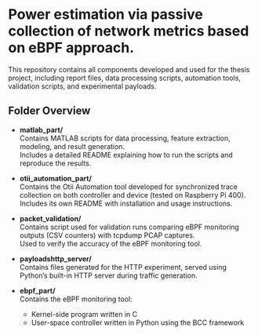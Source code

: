 # Power estimation via passive collection of network metrics based on eBPF approach.

This repository contains all components developed and used for the thesis project, including report files, data processing scripts, automation tools, validation scripts, and experimental payloads.

## Folder Overview

- **matlab_part/**  
  Contains MATLAB scripts for data processing, feature extraction, modeling, and result generation.  
  Includes a detailed README explaining how to run the scripts and reproduce the results.

- **otii_automation_part/**  
  Contains the Otii Automation tool developed for synchronized trace collection on both controller and device (tested on Raspberry Pi 400).  
  Includes its own README with installation and usage instructions.

- **packet_validation/**  
  Contains script used for validation runs comparing eBPF monitoring outputs (CSV counters) with tcpdump PCAP captures.  
  Used to verify the accuracy of the eBPF monitoring tool.

- **payloadshttp_server/**  
  Contains files generated for the HTTP experiment, served using Python’s built-in HTTP server during traffic generation.

- **ebpf_part/**  
  Contains the eBPF monitoring tool:  
  - Kernel-side program written in C  
  - User-space controller written in Python using the BCC framework  

